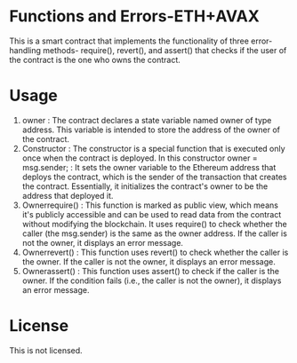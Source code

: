# Functions and Errors-ETH+AVAX
This is a smart contract that implements the functionality of three error-handling methods- require(), revert(), and assert() that checks if the user of the contract is the one who owns the contract.

# Usage
1. owner : The contract declares a state variable named owner of type address. This variable is intended to store the address of the owner of the contract.
2. Constructor : The constructor is a special function that is executed only once when the contract is deployed. In this constructor
   owner = msg.sender; : 
   It sets the owner variable to the Ethereum address that deploys the contract, which is the sender of the transaction that creates the contract. Essentially, it 
   initializes the contract's owner to be the address that deployed it.
3. Ownerrequire() : This function is marked as public view, which means it's publicly accessible and can be used to read data from the contract without modifying the 
   blockchain. It uses require() to check whether the caller (the msg.sender) is the same as the owner address. If the caller is not the owner, it displays an error 
   message.
4. Ownerrevert() : This function uses revert() to check whether the caller is the owner. If the caller is not the owner, it displays an error message.
5. Ownerassert() : This function uses assert() to check if the caller is the owner. If the condition fails (i.e., the caller is not the owner), it displays an error 
   message.

# License
This is not licensed.
  





